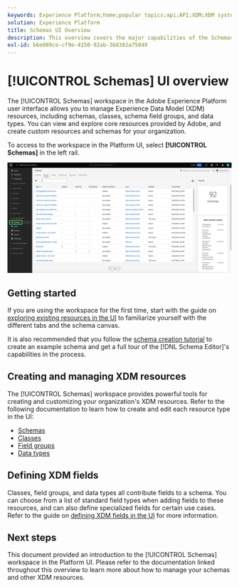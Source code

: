 ```yaml
---
keywords: Experience Platform;home;popular topics;api;API;XDM;XDM system;experience data model;data model;ui;workspace;
solution: Experience Platform
title: Schemas UI Overview
description: This overview covers the major capabilities of the Schemas workspace in Experience Platform.
exl-id: b6e089ce-cf9e-4150-92ab-368382a75049
---
```

# [!UICONTROL Schemas] UI overview

The [!UICONTROL Schemas] workspace in the Adobe Experience Platform user interface allows you to manage Experience Data Model (XDM) resources, including schemas, classes, schema field groups, and data types. You can view and explore core resources provided by Adobe, and create custom resources and schemas for your organization.

To access to the workspace in the Platform UI, select **[!UICONTROL Schemas]** in the left rail.

![](../images/ui/overview/schemas-tab.png)

## Getting started

If you are using the workspace for the first time, start with the guide on [exploring existing resources in the UI](./explore.md) to familiarize yourself with the different tabs and the schema canvas.

It is also recommended that you follow the [schema creation tutorial](../tutorials/create-schema-ui.md) to create an example schema and get a full tour of the [!DNL Schema Editor]'s capabilities in the process.

## Creating and managing XDM resources

The [!UICONTROL Schemas] workspace provides powerful tools for creating and customizing your organization's XDM resources. Refer to the following documentation to learn how to create and edit each resource type in the UI:

* [Schemas](./resources/schemas.md)
* [Classes](./resources/classes.md)
* [Field groups](./resources/field-groups.md)
* [Data types](./resources/data-types.md)

## Defining XDM fields

Classes, field groups, and data types all contribute fields to a schema. You can choose from a list of standard field types when adding fields to these resources, and can also define specialized fields for certain use cases. Refer to the guide on [defining XDM fields in the UI](./fields/overview.md) for more information.

## Next steps

This document provided an introduction to the [!UICONTROL Schemas] workspace in the Platform UI. Please refer to the documentation linked throughout this overview to learn more about how to manage your schemas and other XDM resources.
